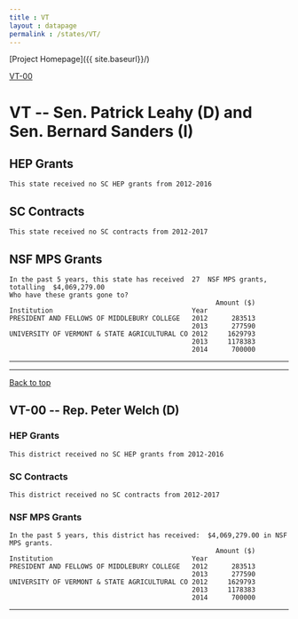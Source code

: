 ```yaml
---
title : VT
layout : datapage
permalink : /states/VT/
---
```

<a name="top"></a>
[Project Homepage]({{ site.baseurl}}/)


[VT-00](#VT-00)  

# VT -- Sen. Patrick Leahy (D) and  Sen. Bernard Sanders (I)
## HEP Grants
```
This state received no SC HEP grants from 2012-2016
```
## SC Contracts
```
This state received no SC contracts from 2012-2017
```
## NSF MPS Grants
```
In the past 5 years, this state has received  27  NSF MPS grants, totalling  $4,069,279.00
Who have these grants gone to?
                                                    Amount ($)
Institution                                   Year            
PRESIDENT AND FELLOWS OF MIDDLEBURY COLLEGE   2012      283513
                                              2013      277590
UNIVERSITY OF VERMONT & STATE AGRICULTURAL CO 2012     1629793
                                              2013     1178383
                                              2014      700000
```
---
---
<a name="VT-00"></a>
[Back to top](#top)
## VT-00 -- Rep. Peter Welch (D)
### HEP Grants
```
This district received no SC HEP grants from 2012-2016
```
### SC Contracts
```
This district received no SC contracts from 2012-2017
```
### NSF MPS Grants
```
In the past 5 years, this district has received:  $4,069,279.00 in NSF MPS grants.
                                                    Amount ($)
Institution                                   Year            
PRESIDENT AND FELLOWS OF MIDDLEBURY COLLEGE   2012      283513
                                              2013      277590
UNIVERSITY OF VERMONT & STATE AGRICULTURAL CO 2012     1629793
                                              2013     1178383
                                              2014      700000
```
---
